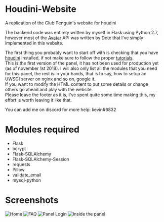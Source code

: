 # Houdini-Website
A replication of the Club Penguin's website for houdini

The backend code was entirely written by myself in Flask using Python 2.7, however most of the [Avatar](https://github.com/Times-0/Avatar/blob/master/Avatar.py) API was written by Dote that I've simply implemented in this website.

The first thing you probably want to start off with is checking that you have [houdini](https://github.com/Solero/Houdini) installed, if not make sure to follow the proper [tutorials](https://solero.github.io).  
This is the first version of the panel, it has not been used for production yet (as of november 1st 2018). I will also only list all the modules that you need for this panel, the rest is in your hands, that is to say, how to setup an UWSGI server on nginx and so on, google it.  
If you want to modify the HTML content to put some details or change others go ahead and play with the website.  
Please leave the footer as it is, I've spent quite some time making this, my effort is worth leaving it like that.  

You can add me on discord for more help: kevin#6832  

# Modules required

  - Flask
  - bcrypt
  - Flask-SQLAlchemy
  - Flask-SQLAlchemy-Session
  - requests
  - Pillow
  - validate_email
  - mysql-python

# Screenshots
![Home](https://i.imgur.com/owdz7g4.jpg "Home")
![FAQ](https://imgur.com/4PC5xBr.jpg "FAQ")
![Panel Login](https://imgur.com/nnegUCk.jpg "Panel Login")
![Inside the panel](https://imgur.com/5xAEXhq.jpg "Inside the panel")
